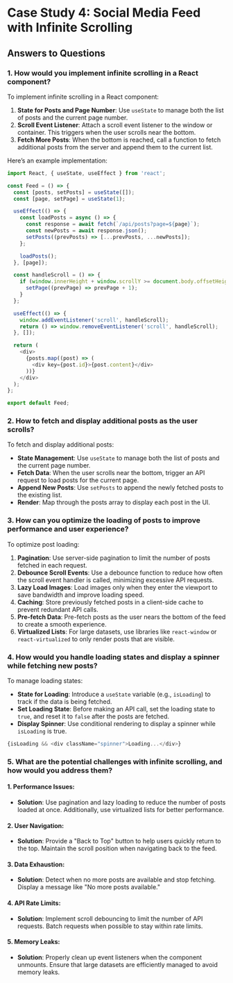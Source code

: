 # Case Study 4: Social Media Feed with Infinite Scrolling
## Answers to Questions

### 1. How would you implement infinite scrolling in a React component?

To implement infinite scrolling in a React component:

1. **State for Posts and Page Number**: Use `useState` to manage both the list of posts and the current page number.
2. **Scroll Event Listener**: Attach a scroll event listener to the window or container. This triggers when the user scrolls near the bottom.
3. **Fetch More Posts**: When the bottom is reached, call a function to fetch additional posts from the server and append them to the current list.

Here’s an example implementation:

```javascript
import React, { useState, useEffect } from 'react';

const Feed = () => {
  const [posts, setPosts] = useState([]);
  const [page, setPage] = useState(1);

  useEffect(() => {
    const loadPosts = async () => {
      const response = await fetch(`/api/posts?page=${page}`);
      const newPosts = await response.json();
      setPosts((prevPosts) => [...prevPosts, ...newPosts]);
    };

    loadPosts();
  }, [page]);

  const handleScroll = () => {
    if (window.innerHeight + window.scrollY >= document.body.offsetHeight - 500) {
      setPage((prevPage) => prevPage + 1);
    }
  };

  useEffect(() => {
    window.addEventListener('scroll', handleScroll);
    return () => window.removeEventListener('scroll', handleScroll);
  }, []);

  return (
    <div>
      {posts.map((post) => (
        <div key={post.id}>{post.content}</div>
      ))}
    </div>
  );
};

export default Feed;
```

### 2. How to fetch and display additional posts as the user scrolls?

To fetch and display additional posts:

- **State Management**: Use `useState` to manage both the list of posts and the current page number.
- **Fetch Data**: When the user scrolls near the bottom, trigger an API request to load posts for the current page.
- **Append New Posts**: Use `setPosts` to append the newly fetched posts to the existing list.
- **Render**: Map through the posts array to display each post in the UI.

### 3. How can you optimize the loading of posts to improve performance and user experience?

To optimize post loading:

1. **Pagination**: Use server-side pagination to limit the number of posts fetched in each request.
2. **Debounce Scroll Events**: Use a debounce function to reduce how often the scroll event handler is called, minimizing excessive API requests.
3. **Lazy Load Images**: Load images only when they enter the viewport to save bandwidth and improve loading speed.
4. **Caching**: Store previously fetched posts in a client-side cache to prevent redundant API calls.
5. **Pre-fetch Data**: Pre-fetch posts as the user nears the bottom of the feed to create a smooth experience.
6. **Virtualized Lists**: For large datasets, use libraries like `react-window` or `react-virtualized` to only render posts that are visible.

### 4. How would you handle loading states and display a spinner while fetching new posts?

To manage loading states:

- **State for Loading**: Introduce a `useState` variable (e.g., `isLoading`) to track if the data is being fetched.
- **Set Loading State**: Before making an API call, set the loading state to `true`, and reset it to `false` after the posts are fetched.
- **Display Spinner**: Use conditional rendering to display a spinner while `isLoading` is true. 

```javascript
{isLoading && <div className="spinner">Loading...</div>}
```

### 5. What are the potential challenges with infinite scrolling, and how would you address them?

#### 1. **Performance Issues**:
- **Solution**: Use pagination and lazy loading to reduce the number of posts loaded at once. Additionally, use virtualized lists for better performance.

#### 2. **User Navigation**:
- **Solution**: Provide a "Back to Top" button to help users quickly return to the top. Maintain the scroll position when navigating back to the feed.

#### 3. **Data Exhaustion**:
- **Solution**: Detect when no more posts are available and stop fetching. Display a message like "No more posts available."

#### 4. **API Rate Limits**:
- **Solution**: Implement scroll debouncing to limit the number of API requests. Batch requests when possible to stay within rate limits.

#### 5. **Memory Leaks**:
- **Solution**: Properly clean up event listeners when the component unmounts. Ensure that large datasets are efficiently managed to avoid memory leaks.

